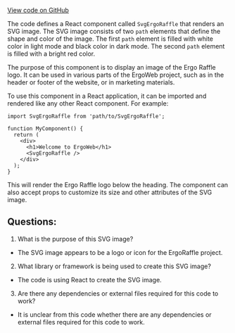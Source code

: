 [View code on GitHub](https://github.com/ergoplatform/ergoweb/components/icons/ErgoRaffle.js)

The code defines a React component called `SvgErgoRaffle` that renders an SVG image. The SVG image consists of two `path` elements that define the shape and color of the image. The first `path` element is filled with white color in light mode and black color in dark mode. The second `path` element is filled with a bright red color. 

The purpose of this component is to display an image of the Ergo Raffle logo. It can be used in various parts of the ErgoWeb project, such as in the header or footer of the website, or in marketing materials. 

To use this component in a React application, it can be imported and rendered like any other React component. For example:

```
import SvgErgoRaffle from 'path/to/SvgErgoRaffle';

function MyComponent() {
  return (
    <div>
      <h1>Welcome to ErgoWeb</h1>
      <SvgErgoRaffle />
    </div>
  );
}
```

This will render the Ergo Raffle logo below the heading. The component can also accept props to customize its size and other attributes of the SVG image.
## Questions: 
 1. What is the purpose of this SVG image?
- The SVG image appears to be a logo or icon for the ErgoRaffle project.

2. What library or framework is being used to create this SVG image?
- The code is using React to create the SVG image.

3. Are there any dependencies or external files required for this code to work?
- It is unclear from this code whether there are any dependencies or external files required for this code to work.